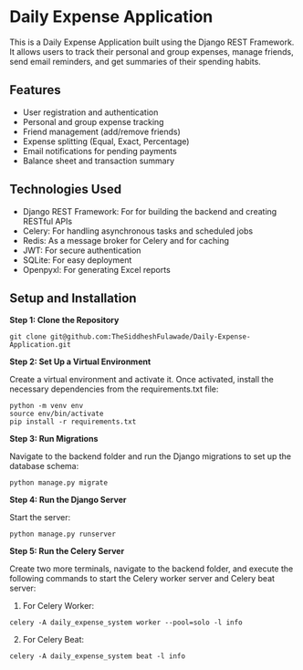# Daily Expense Application
This is a Daily Expense Application built using the Django REST Framework. It allows users to track their personal and group expenses, manage friends, send email reminders, and get summaries of their spending habits.

## Features

- User registration and authentication
- Personal and group expense tracking
- Friend management (add/remove friends)
- Expense splitting (Equal, Exact, Percentage)
- Email notifications for pending payments
- Balance sheet and transaction summary

## Technologies Used

- Django REST Framework: For for building the backend and creating RESTful APIs
- Celery: For handling asynchronous tasks and scheduled jobs
- Redis: As a message broker for Celery and for caching
- JWT: For secure authentication
- SQLite: For easy deployment
- Openpyxl: For generating Excel reports

## Setup and Installation

**Step 1: Clone the Repository**

```
git clone git@github.com:TheSiddheshFulawade/Daily-Expense-Application.git
```

**Step 2: Set Up a Virtual Environment**

Create a virtual environment and activate it. Once activated, install the necessary dependencies from the requirements.txt file:

```
python -m venv env
source env/bin/activate
pip install -r requirements.txt
```

**Step 3: Run Migrations**

Navigate to the backend folder and run the Django migrations to set up the database schema:

```
python manage.py migrate
```

**Step 4: Run the Django Server**

Start the server:

```
python manage.py runserver
```

**Step 5: Run the Celery Server**

Create two more terminals, navigate to the backend folder, and execute the following commands to start the Celery worker server and Celery beat server:

1. For Celery Worker:
```
celery -A daily_expense_system worker --pool=solo -l info
```

2. For Celery Beat:
```
celery -A daily_expense_system beat -l info
```
